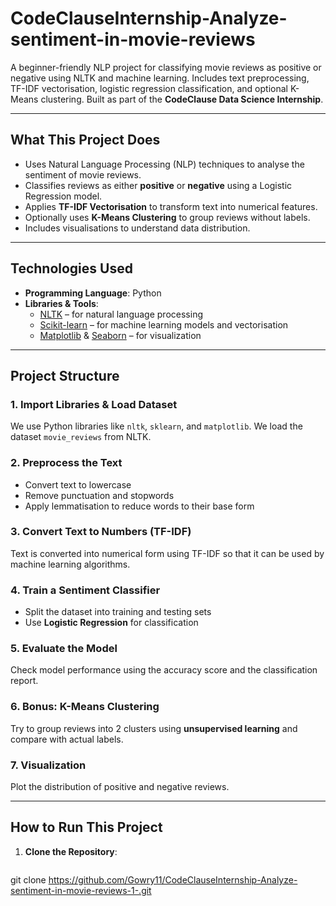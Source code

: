 # CodeClauseInternship-Analyze-sentiment-in-movie-reviews

A beginner-friendly NLP project for classifying movie reviews as positive or negative using NLTK and machine learning. Includes text preprocessing, TF-IDF vectorisation, logistic regression classification, and optional K-Means clustering. Built as part of the **CodeClause Data Science Internship**.

---

## What This Project Does

- Uses Natural Language Processing (NLP) techniques to analyse the sentiment of movie reviews.
- Classifies reviews as either **positive** or **negative** using a Logistic Regression model.
- Applies **TF-IDF Vectorisation** to transform text into numerical features.
- Optionally uses **K-Means Clustering** to group reviews without labels.
- Includes visualisations to understand data distribution.

---

## Technologies Used

- **Programming Language**: Python  
- **Libraries & Tools**:
  - [NLTK](https://www.nltk.org/) – for natural language processing
  - [Scikit-learn](https://scikit-learn.org/) – for machine learning models and vectorisation
  - [Matplotlib](https://matplotlib.org/) & [Seaborn](https://seaborn.pydata.org/) – for visualization

---

## Project Structure

### 1. Import Libraries & Load Dataset
We use Python libraries like `nltk`, `sklearn`, and `matplotlib`. We load the dataset `movie_reviews` from NLTK.

### 2. Preprocess the Text
- Convert text to lowercase
- Remove punctuation and stopwords
- Apply lemmatisation to reduce words to their base form

### 3. Convert Text to Numbers (TF-IDF)
Text is converted into numerical form using TF-IDF so that it can be used by machine learning algorithms.

### 4. Train a Sentiment Classifier
- Split the dataset into training and testing sets
- Use **Logistic Regression** for classification

### 5. Evaluate the Model
Check model performance using the accuracy score and the classification report.

### 6. Bonus: K-Means Clustering
Try to group reviews into 2 clusters using **unsupervised learning** and compare with actual labels.

### 7. Visualization
Plot the distribution of positive and negative reviews.

---

## How to Run This Project

1. **Clone the Repository**:
   ```bash
  git clone https://github.com/Gowry11/CodeClauseInternship-Analyze-sentiment-in-movie-reviews-1-.git



